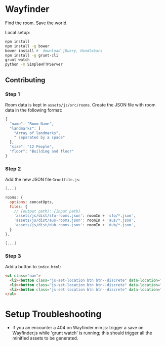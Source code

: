 # Wayfinder

Find the room. Save the world.

Local setup:
```bash
npm install
npm install -g bower
bower install #  download jQuery, Handlebars
npm install -g grunt-cli
grunt watch
python -m SimpleHTTPServer
```

## Contributing

### Step 1
Room data is kept in `assets/js/src/rooms`. Create the JSON file with room data
in the following format:

```javascript
{
  "name": "Room Name",
  "landmarks": [
    "Array of landmarks",
    " separated by a space"
  ],
  "size": "12 People",
  "floor": "Building and floor"
}
```

### Step 2
Add the new JSON file `Gruntfile.js`:

```javascript
[...]

rooms: {
  options: concatOpts,
  files: {
    // {output path}: {input path}
    'assets/js/dist/sfo-rooms.json': roomIn + 'sfo/*.json',
    'assets/js/dist/aus-rooms.json': roomIn + 'aus/*.json',
    'assets/js/dist/dub-rooms.json': roomIn + 'dub/*.json',
  }
},

[...]
```

### Step 3
Add a button to `index.html`:

```html
<ul class="nav">
  <li><button class="js-set-location btn btn--discrete" data-location="sfo" title="Set location to San Francisco">San Francisco</button></li>
  <li><button class="js-set-location btn btn--discrete" data-location="aus" title="Set location to Austin">Austin</button></li>
  <li><button class="js-set-location btn btn--discrete" data-location="dub" title="Set location to Dublin">Dublin</button></li>
</ul>
```

# Setup Troubleshooting

* If you an encounter a 404 on Wayfinder.min.js: trigger a save on Wayfinder.js while 'grunt watch' is running; this should trigger all the minified assets to be generated.
